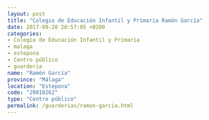 ```yaml
---
layout: post
title: "Colegio de Educación Infantil y Primaria Ramón García"
date: 2017-09-20 20:57:05 +0200
categories:
- Colegio de Educación Infantil y Primaria
- malaga
- estepona
- Centro público
- guarderia
name: "Ramón García"
province: "Málaga"
location: "Estepona"
code: "29010262"
type: "Centro público"
permalink: /guarderias/ramon-garcia.html
---
```

